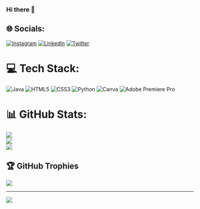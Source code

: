 ### Hi there 👋


## 🌐 Socials:
[![Instagram](https://img.shields.io/badge/Instagram-%23E4405F.svg?logo=Instagram&logoColor=white)](https://instagram.com/g.a.n.e.s.h.5.5.2.7) [![LinkedIn](https://img.shields.io/badge/LinkedIn-%230077B5.svg?logo=linkedin&logoColor=white)](https://linkedin.com/in/attadaganesh) [![Twitter](https://img.shields.io/badge/Twitter-%231DA1F2.svg?logo=Twitter&logoColor=white)](https://twitter.com/fruitmonkey1) 

# 💻 Tech Stack:
![Java](https://img.shields.io/badge/java-%23ED8B00.svg?style=for-the-badge&logo=java&logoColor=white) ![HTML5](https://img.shields.io/badge/html5-%23E34F26.svg?style=for-the-badge&logo=html5&logoColor=white) ![CSS3](https://img.shields.io/badge/css3-%231572B6.svg?style=for-the-badge&logo=css3&logoColor=white) ![Python](https://img.shields.io/badge/python-3670A0?style=for-the-badge&logo=python&logoColor=ffdd54) ![Canva](https://img.shields.io/badge/Canva-%2300C4CC.svg?style=for-the-badge&logo=Canva&logoColor=white) ![Adobe Premiere Pro](https://img.shields.io/badge/Adobe%20Premiere%20Pro-9999FF.svg?style=for-the-badge&logo=Adobe%20Premiere%20Pro&logoColor=white)
# 📊 GitHub Stats:
![](https://github-readme-stats.vercel.app/api?username=ganesh5527&theme=dracula&hide_border=false&include_all_commits=true&count_private=true)<br/>
![](https://github-readme-streak-stats.herokuapp.com/?user=ganesh5527&theme=dracula&hide_border=false)<br/>
![](https://github-readme-stats.vercel.app/api/top-langs/?username=ganesh5527&theme=dracula&hide_border=false&include_all_commits=true&count_private=true&layout=compact)

## 🏆 GitHub Trophies
![](https://github-profile-trophy.vercel.app/?username=ganesh5527&theme=dracula&no-frame=false&no-bg=true&margin-w=4)

---
[![](https://visitcount.itsvg.in/api?id=ganesh5527&icon=0&color=10)](https://visitcount.itsvg.in)

<!-- Proudly created with GPRM ( https://gprm.itsvg.in ) -->
